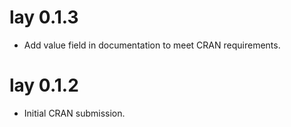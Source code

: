 # lay 0.1.3

* Add value field in documentation to meet CRAN requirements.

# lay 0.1.2

* Initial CRAN submission.
